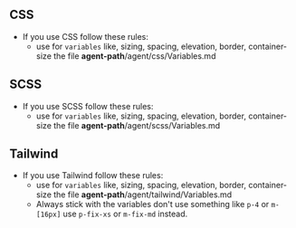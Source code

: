 ## CSS

- If you use CSS follow these rules:
    - use for `variables` like, sizing, spacing, elevation, border, container-size the file **agent-path**/agent/css/Variables.md

## SCSS

- If you use SCSS follow these rules:
    - use for `variables` like, sizing, spacing, elevation, border, container-size the file **agent-path**/agent/scss/Variables.md

## Tailwind

- If you use Tailwind follow these rules:
    - use for `variables` like, sizing, spacing, elevation, border, container-size the file **agent-path**/agent/tailwind/Variables.md
    - Always stick with the variables don't use something like `p-4` or `m-[16px]` use `p-fix-xs` or `m-fix-md` instead.
